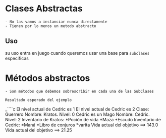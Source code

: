 # Clases Abstractas
    - No las vamos a instanciar nunca directamente
    - Tienen por lo menos un metodo abstracto

## Uso
 su uso entra en juego cuando queremos usar una base para ``subclases`` especificas


 # Métodos abstractos
    - Son métodos que debemos sobrescribir en cada una de las SubClases

``Resultado esperado del ejemplo``

_````c
El nivel actual de Cedric es 1
El nivel actual de Cedric es 2
Clase: Guerrero
Nombre: Kratos. Nivel: 0
Cedric es un Mago
Nombre: Cedric. Nivel: 2
Inventario de Kratos: 
*Poción de vida
*Maza
*Escudo
Inventario de Cedric: 
*Maná
*Libro de conjuros
*varita
Vida actual del objetivo ==> 143.0
Vida actual del objetivo ==> 21.25

 ````
